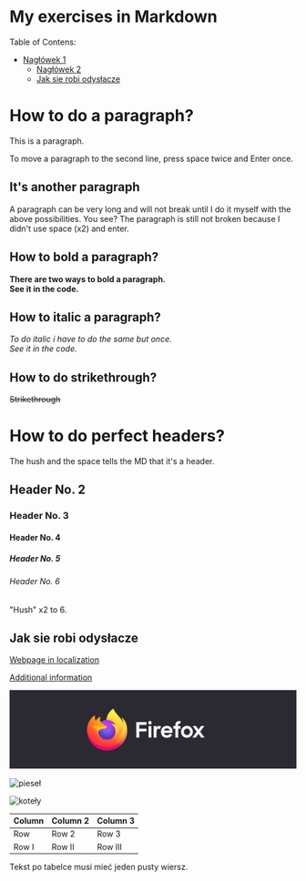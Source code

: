 <!-- Example of title -->
My exercises in Markdown<!-- omit in toc -->
=======================

<!-- Here comes the table of content -->

Table of Contens:

- [Nagłówek 1](#nagłówek-1)
  - [Nagłówek 2](#nagłówek-2)
  - [Jak sie robi odysłacze](#jak-sie-robi-odysłacze)


<!-- Example of paragraph of text with line break -->

# How to do a paragraph?

This is a paragraph.  

To move a paragraph to the second line, press space twice and Enter once. 

<!-- Example of another paragraph -->

## It's another paragraph

A paragraph can be very long and will not break until I do it myself with the above possibilities. You see? The paragraph is still not broken because I didn't use space (x2) and enter.

<!-- Example of bold -->

## How to bold a paragraph?

**There are two ways to bold a paragraph.**  
__See it in the code.__

<!-- Example of italic  -->

## How to italic a paragraph?

*To do italic i have to do the same but once.*  
_See it in the code._

## How to do strikethrough?

~~Strikethrough~~ 

<!-- Example of headers -->

# How to do perfect headers?

 The hush and the space tells the MD that it's a header.  

 ## Header No. 2
 ### Header No. 3
 #### Header No. 4
 ##### Header No. 5
 ###### Header No. 6  
 
"Hush" x2 to 6. 

<!-- Example of external link -->

## Jak sie robi odysłacze  

[Webpage in localization](https://google.com/)

<!-- Example of link to another file -->

[Additional information](Reference.md)

<!-- Example of an image -->

![SVG image from Internet](./images/Firefox.jpg "Firefox logo")

![pieseł](https://picsum.photos/id/237/200/300 "Pieseł")

<!-- Example of an image with hover text -->

![koteły](https://upload.wikimedia.org/wikipedia/commons/3/32/Collage_of_Six_Cats-03.JPG "Koteły")

<!-- Example of equation or inline code -->

<!-- Example of a block of code -->

<!-- Example of code highlighting -->

<!-- Example of quote -->

<!-- Example of bullet list -->

<!-- Example of numbered list -->

<!-- Example of table -->

| Column | Column 2 | Column 3 |
| ------ | -------- | -------- |
| Row    | Row 2    | Row 3    |
| Row I  | Row II   | Row III  |

Tekst po tabelce musi mieć jeden pusty wiersz.

<!-- Paragraph after table -->
